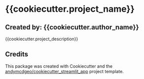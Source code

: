 # {{cookiecutter.project_name}}
## Created by: {{cookiecutter.author_name}}

{{cookiecutter.project_description}}


## Credits

This package was created with Cookiecutter and the [andymcdgeo/cookiecutter_streamlit_app]() project template.
